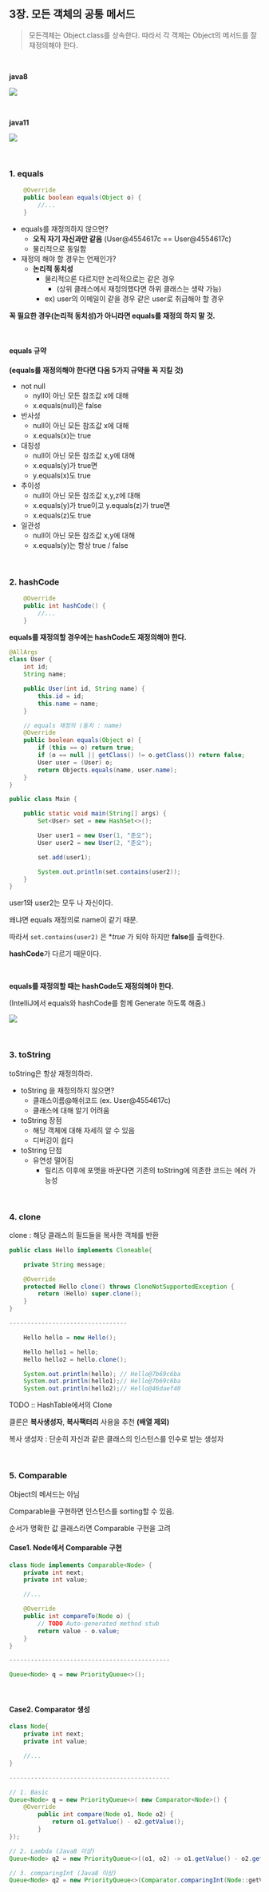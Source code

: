 
## 3장. 모든 객체의 공통 메서드

> 모든객체는 Object.class를 상속한다. 따라서 각 객체는 Object의 메서드를 잘 재정의해야 한다.

&nbsp;

**java8**

![](./assets/part03/object-java8.PNG)

&nbsp;

**java11**

![](./assets/part03/object-java11.PNG)




&nbsp;

### 1. equals

```java
    @Override
    public boolean equals(Object o) {
        //...
    }
```

- equals를 재정의하지 않으면?
    + **오직 자기 자신과만 같음** (User@4554617c == User@4554617c)
    + 물리적으로 동일함
- 재정의 해야 할 경우는 언제인가?
    + **논리적 동치성**
        * 물리적으론 다르지만 논리적으로는 같은 경우
            - (상위 클래스에서 재정의했다면 하위 클래스는 생략 가능)
        * ex) user의 이메일이 같을 경우 같은 user로 취급해야 할 경우

**꼭 필요한 경우(논리적 동치성)가 아니라면 equals를 재정의 하지 말 것.**

&nbsp;

#### equals 규약

**(equals를 재정의해야 한다면 다음 5가지 규약을 꼭 지킬 것)**

- not null
    + nyll이 아닌 모든 참조값 x에 대해
    + x.equals(null)은 false
- 반사성
    + null이 아닌 모든 참조값 x에 대해 
    + x.equals(x)는 true
- 대칭성
    + null이 아닌 모든 참조값 x,y에 대해 
    + x.equals(y)가 true면 
    + y.equals(x)도 true
- 추이성
    + null이 아닌 모든 참조값 x,y,z에 대해
    + x.equals(y)가 true이고 y.equals(z)가 true면 
    + x.equals(z)도 true
- 일관성
    + null이 아닌 모든 참조값 x,y에 대해
    + x.equals(y)는 항상 true / false

&nbsp;
&nbsp;

### 2. hashCode

```java
    @Override
    public int hashCode() {
        //...
    }
```

**equals를 재정의할 경우에는 hashCode도 재정의해야 한다.**

```java
@AllArgs
class User {
    int id;
    String name;

    public User(int id, String name) {
        this.id = id;
        this.name = name;
    }

    // equals 재정의 (동치 : name)
    @Override
    public boolean equals(Object o) {
        if (this == o) return true;
        if (o == null || getClass() != o.getClass()) return false;
        User user = (User) o;
        return Objects.equals(name, user.name);
    }
}

public class Main {

    public static void main(String[] args) {
        Set<User> set = new HashSet<>();

        User user1 = new User(1, "준오");
        User user2 = new User(2, "준오");

        set.add(user1);

        System.out.println(set.contains(user2));    
    }
}
```

user1와 user2는 모두 나 자신이다.

왜냐면 equals 재정의로 name이 같기 때문.

따라서 `set.contains(user2)` 은 **true* 가 되야 하지만 **false**를 출력한다.

**hashCode**가 다르기 때문이다.

&nbsp;

**equals를 재정의할 때는 hashCode도 재정의해야 한다.**

(IntelliJ에서 equals와 hashCode를 함께 Generate 하도록 해줌.)

![](./assets/part03/generate.PNG)

&nbsp;
&nbsp;

### 3. toString

toString은 항상 재정의하라.

- toString 을 재정의하지 않으면?
    + 클래스이름@해쉬코드 (ex. User@4554617c)
    + 클래스에 대해 알기 어려움
- toString 장점
    + 해당 객체에 대해 자세히 알 수 있음
    + 디버깅이 쉽다
- toString 단점
    + 유연성 떨어짐
        * 릴리즈 이후에 포맷을 바꾼다면 기존의 toString에 의존한 코드는 에러 가능성

&nbsp;
&nbsp;

### 4. clone

clone : 해당 클래스의 필드들을 복사한 객체를 반환

```java
public class Hello implements Cloneable{

    private String message;

    @Override
    protected Hello clone() throws CloneNotSupportedException {
        return (Hello) super.clone();
    }
}

---------------------------------

    Hello hello = new Hello();

    Hello hello1 = hello;
    Hello hello2 = hello.clone();

    System.out.println(hello); // Hello@7b69c6ba
    System.out.println(hello1);// Hello@7b69c6ba
    System.out.println(hello2);// Hello@46daef40

```

TODO :: HashTable에서의 Clone

클론은 **복사생성자**, **복사팩터리** 사용을 추천 **(배열 제외)**

복사 생성자 : 단순히 자신과 같은 클래스의 인스턴스를 인수로 받는 생성자

&nbsp;
&nbsp;

### 5. Comparable

Object의 메서드는 아님

Comparable을 구현하면 인스턴스를 sorting할 수 있음.

순서가 명확한 값 클래스라면 Comparable 구현을 고려


#### Case1. Node에서 Comparable 구현
```java
class Node implements Comparable<Node> {
    private int next;
    private int value;

    //...

    @Override
    public int compareTo(Node o) {
        // TODO Auto-generated method stub
        return value - o.value;
    }
}

---------------------------------------------

Queue<Node> q = new PriorityQueue<>();

```

&nbsp;

#### Case2. Comparator 생성
```java
class Node{
    private int next;
    private int value;

    //...
}

---------------------------------------------

// 1. Basic
Queue<Node> q = new PriorityQueue<>( new Comparator<Node>() {
    @Override
        public int compare(Node o1, Node o2) {
            return o1.getValue() - o2.getValue();
        }
});

// 2. Lambda (Java8 이상)
Queue<Node> q2 = new PriorityQueue<>((o1, o2) -> o1.getValue() - o2.getValue());

// 3. comparingInt (Java8 이상)
Queue<Node> q2 = new PriorityQueue<>(Comparator.comparingInt(Node::getValue));
```

